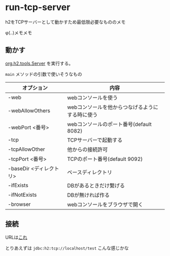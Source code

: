 # run-tcp-server
h2をTCPサーバーとして動かすため最低限必要なもののメモ

φ(..)メモメモ


## 動かす
[org.h2.tools.Server](https://www.h2database.com/javadoc/org/h2/tools/Server.html) を実行する。

`main` メソッドの引数で使いそうなもの

|オプション         |内容                     |
|------------------|-------------------------|
|-web              | webコンソールを使う       |
|-webAllowOthers   | webコンソールを他からつなげるようにする時に使う       |
|-webPort <番号>   | webコンソールのポート番号(default 8082)  |
|-tcp             | TCPサーバーで起動する       |
|-tcpAllowOther   | 他からの接続許可           |
|-tcpPort <番号>  | TCPのポート番号(default 9092)  |
|-baseDir <ディレクトリ> | ベースディレクトリ          |
|-ifExists        | DBがあるときだけ繋げる             |
|-ifNotExists     | DBが無ければ作る                  |
|-browser         | webコンソールをブラウザで開く      |


## 接続
URLは[これ](https://www.h2database.com/html/features.html#database_url)

とりあえずは `jdbc:h2:tcp://localhost/test` こんな感じかな

